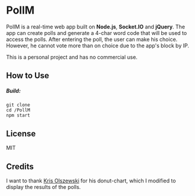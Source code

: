 # PollM

PollM is a real-time web app built on **Node.js**, **Socket.IO** and **jQuery**. The app can create polls and generate a 4-char word code that will be used to access the polls. After entering the poll, the user can make his choice. However, he cannot vote more than on choice due to the app's block by IP.

This is a personal project and has no commercial use.

## How to Use

##### Build:

    git clone
    cd /PollM
    npm start

## License
MIT

## Credits
I want to thank [Kris Olszewski](https://github.com/KrisOlszewski/donut-chart) for his donut-chart, which I modified to display the results of the polls.